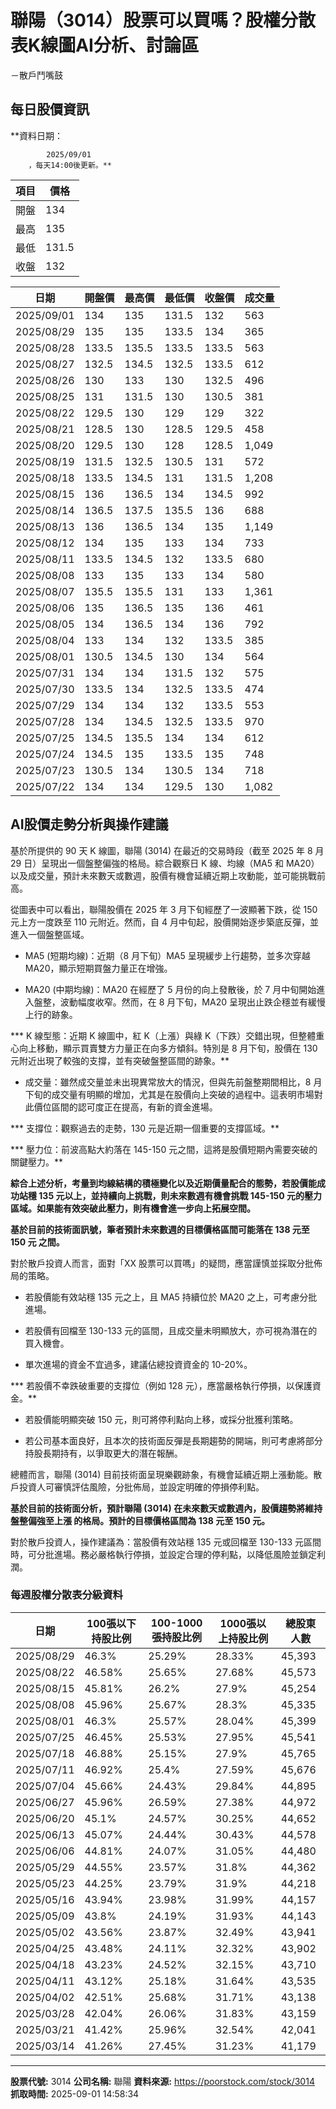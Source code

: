 # 聯陽（3014）股票可以買嗎？股權分散表K線圖AI分析、討論區
－散戶鬥嘴鼓

## 每日股價資訊

**資料日期：
        
            2025/09/01
        ，每天14:00後更新。**

| 項目 | 價格 |
|------|------|
| 開盤 | 134 |
| 最高 | 135 |
| 最低 | 131.5 |
| 收盤 | 132 |

| 日期 | 開盤價 | 最高價 | 最低價 | 收盤價 | 成交量 |
|------|--------|--------|--------|--------|--------|
| 2025/09/01 | 134 | 135 | 131.5 | 132 | 563 |
| 2025/08/29 | 135 | 135 | 133.5 | 134 | 365 |
| 2025/08/28 | 133.5 | 135.5 | 133.5 | 133.5 | 563 |
| 2025/08/27 | 132.5 | 134.5 | 132.5 | 133.5 | 612 |
| 2025/08/26 | 130 | 133 | 130 | 132.5 | 496 |
| 2025/08/25 | 131 | 131.5 | 130 | 130.5 | 381 |
| 2025/08/22 | 129.5 | 130 | 129 | 129 | 322 |
| 2025/08/21 | 128.5 | 130 | 128.5 | 129.5 | 458 |
| 2025/08/20 | 129.5 | 130 | 128 | 128.5 | 1,049 |
| 2025/08/19 | 131.5 | 132.5 | 130.5 | 131 | 572 |
| 2025/08/18 | 133.5 | 134.5 | 131 | 131.5 | 1,208 |
| 2025/08/15 | 136 | 136.5 | 134 | 134.5 | 992 |
| 2025/08/14 | 136.5 | 137.5 | 135.5 | 136 | 688 |
| 2025/08/13 | 136 | 136.5 | 134 | 135 | 1,149 |
| 2025/08/12 | 134 | 135 | 133 | 134 | 733 |
| 2025/08/11 | 133.5 | 134.5 | 132 | 133.5 | 680 |
| 2025/08/08 | 133 | 135 | 133 | 134 | 580 |
| 2025/08/07 | 135.5 | 135.5 | 131 | 133 | 1,361 |
| 2025/08/06 | 135 | 136.5 | 135 | 136 | 461 |
| 2025/08/05 | 134 | 136.5 | 134 | 136 | 792 |
| 2025/08/04 | 133 | 134 | 132 | 133.5 | 385 |
| 2025/08/01 | 130.5 | 134.5 | 130 | 134 | 564 |
| 2025/07/31 | 134 | 134 | 131.5 | 132 | 575 |
| 2025/07/30 | 133.5 | 134 | 132.5 | 133.5 | 474 |
| 2025/07/29 | 134 | 134 | 132 | 133.5 | 553 |
| 2025/07/28 | 134 | 134.5 | 132.5 | 133.5 | 970 |
| 2025/07/25 | 134.5 | 135.5 | 134 | 134 | 612 |
| 2025/07/24 | 134.5 | 135 | 133.5 | 135 | 748 |
| 2025/07/23 | 130.5 | 134 | 130.5 | 134 | 718 |
| 2025/07/22 | 134 | 134 | 129.5 | 130 | 1,082 |

## AI股價走勢分析與操作建議

基於所提供的 90 天 K 線圖，聯陽 (3014) 在最近的交易時段（截至 2025 年 8 月 29 日）呈現出一個盤整偏強的格局。綜合觀察日 K 線、均線（MA5 和 MA20）以及成交量，預計未來數天或數週，股價有機會延續近期上攻動能，並可能挑戰前高。

從圖表中可以看出，聯陽股價在 2025 年 3 月下旬經歷了一波顯著下跌，從 150 元上方一度跌至 110 元附近。然而，自 4 月中旬起，股價開始逐步築底反彈，並進入一個盤整區域。

*   MA5 (短期均線)：近期（8 月下旬）MA5 呈現緩步上行趨勢，並多次穿越 MA20，顯示短期買盤力量正在增強。

*   MA20 (中期均線)：MA20 在經歷了 5 月份的向上發散後，於 7 月中旬開始進入盤整，波動幅度收窄。然而，在 8 月下旬，MA20 呈現出止跌企穩並有緩慢上行的跡象。

***   K 線型態：近期 K 線圖中，紅 K（上漲）與綠 K（下跌）交錯出現，但整體重心向上移動，顯示買賣雙方力量正在向多方傾斜。特別是 8 月下旬，股價在 130 元附近出現了較強的支撐，並有突破盤整區間的跡象。**

*   成交量：雖然成交量並未出現異常放大的情況，但與先前盤整期間相比，8 月下旬的成交量有明顯的增加，尤其是在股價向上突破的過程中。這表明市場對此價位區間的認可度正在提高，有新的資金進場。

***   支撐位：觀察過去的走勢，130 元是近期一個重要的支撐區域。**

***   壓力位：前波高點大約落在 145-150 元之間，這將是股價短期內需要突破的關鍵壓力。**

**綜合上述分析，考量到均線結構的積極變化以及近期價量配合的態勢，若股價能成功站穩 135 元以上，並持續向上挑戰，則未來數週有機會挑戰 145-150 元的壓力區域。如果能有效突破此壓力，則有機會進一步向上拓展空間。**

**基於目前的技術面訊號，筆者預計未來數週的目標價格區間可能落在 **138 元至 150 元** 之間。**

對於散戶投資人而言，面對「XX 股票可以買嗎」的疑問，應當謹慎並採取分批佈局的策略。

*   若股價能有效站穩 135 元之上，且 MA5 持續位於 MA20 之上，可考慮分批進場。

*   若股價有回檔至 130-133 元的區間，且成交量未明顯放大，亦可視為潛在的買入機會。

*   單次進場的資金不宜過多，建議佔總投資資金的 10-20%。

***   若股價不幸跌破重要的支撐位（例如 128 元），應當嚴格執行停損，以保護資金。**

*   若股價能明顯突破 150 元，則可將停利點向上移，或採分批獲利策略。

*   若公司基本面良好，且本次的技術面反彈是長期趨勢的開端，則可考慮將部分持股長期持有，以爭取更大的潛在報酬。

總體而言，聯陽 (3014) 目前技術面呈現樂觀跡象，有機會延續近期上漲動能。散戶投資人可審慎評估風險，分批佈局，並設定明確的停損停利點。

**基於目前的技術面分析，預計聯陽 (3014) 在未來數天或數週內，股價趨勢將維持 **盤整偏強至上漲** 的格局。預計的目標價格區間為 **138 元至 150 元**。**

對於散戶投資人，操作建議為：當股價有效站穩 135 元或回檔至 130-133 元區間時，可分批進場。務必嚴格執行停損，並設定合理的停利點，以降低風險並鎖定利潤。

### 每週股權分散表分級資料

| 日期 | 100張以下持股比例 | 100-1000張持股比例 | 1000張以上持股比例 | 總股東人數 |
|------|-------------------|--------------------|--------------------|----------|
| 2025/08/29 | 46.3% | 25.29% | 28.33% | 45,393 |
| 2025/08/22 | 46.58% | 25.65% | 27.68% | 45,573 |
| 2025/08/15 | 45.81% | 26.2% | 27.9% | 45,254 |
| 2025/08/08 | 45.96% | 25.67% | 28.3% | 45,335 |
| 2025/08/01 | 46.3% | 25.57% | 28.04% | 45,399 |
| 2025/07/25 | 46.45% | 25.53% | 27.95% | 45,541 |
| 2025/07/18 | 46.88% | 25.15% | 27.9% | 45,765 |
| 2025/07/11 | 46.92% | 25.4% | 27.59% | 45,676 |
| 2025/07/04 | 45.66% | 24.43% | 29.84% | 44,895 |
| 2025/06/27 | 45.96% | 26.59% | 27.38% | 44,972 |
| 2025/06/20 | 45.1% | 24.57% | 30.25% | 44,652 |
| 2025/06/13 | 45.07% | 24.44% | 30.43% | 44,578 |
| 2025/06/06 | 44.81% | 24.07% | 31.05% | 44,480 |
| 2025/05/29 | 44.55% | 23.57% | 31.8% | 44,362 |
| 2025/05/23 | 44.25% | 23.79% | 31.9% | 44,218 |
| 2025/05/16 | 43.94% | 23.98% | 31.99% | 44,157 |
| 2025/05/09 | 43.8% | 24.19% | 31.93% | 44,143 |
| 2025/05/02 | 43.56% | 23.87% | 32.49% | 43,941 |
| 2025/04/25 | 43.48% | 24.11% | 32.32% | 43,902 |
| 2025/04/18 | 43.23% | 24.52% | 32.15% | 43,710 |
| 2025/04/11 | 43.12% | 25.18% | 31.64% | 43,535 |
| 2025/04/02 | 42.51% | 25.68% | 31.71% | 43,138 |
| 2025/03/28 | 42.04% | 26.06% | 31.83% | 43,159 |
| 2025/03/21 | 41.42% | 25.96% | 32.54% | 42,041 |
| 2025/03/14 | 41.26% | 27.45% | 31.23% | 41,179 |

---

**股票代號:** 3014
**公司名稱:** 聯陽
**資料來源:** https://poorstock.com/stock/3014
**抓取時間:** 2025-09-01 14:58:34